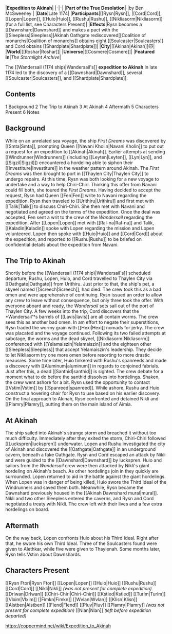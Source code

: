 |**Expedition to Akinah**|
|-|-|
|**Part of the True Desolation**|
|by  Ben McSweeney |
|**Date**|Late 1174|
|**Participants**|[[Rysn\|Rysn]], [[Cord\|Cord]], [[Lopen\|Lopen]], [[Huio\|Huio]], [[Rushu\|Rushu]], [[Nikliasorm\|Nikliasorm]] (for a full list, see Characters Present)|
|**Effects**|Rysn becomes a [[Dawnshard\|Dawnshard]] and makes a pact with the [[Sleepless\|Sleepless]]Akinah Oathgate rediscovered[[Coalition of monarchs\|Coalition of monarchs]] obtains eight [[Soulcaster\|Soulcasters]] and Cord obtains [[Shardplate\|Shardplate]]|
|**City**|[[Akinah\|Akinah]]🐱︎|
|**World**|[[Roshar\|Roshar]]|
|**Universe**|[[Cosmere\|Cosmere]]|
|**Featured In**|*The Stormlight Archive*|

The [[Wandersail (1174 ship)\|Wandersail's]] **expedition to Akinah** in late 1174 led to the discovery of a [[Dawnshard\|Dawnshard]], several [[Soulcaster\|Soulcasters]], and [[Shardplate\|Shardplate]].

## Contents

1 Background
2 The Trip to Akinah
3 At Akinah
4 Aftermath
5 Characters Present
6 Notes


## Background
While on an unrelated sea voyage, the ship *First Dreams* was discovered by [[Smta\|Smta]], prompting Queen [[Navani Kholin\|Navani Kholin]] to put out a request for an expedition to [[Akinah\|Akinah]]. Earlier attempts at sending [[Windrunner\|Windrunners]] (including [[Leyten\|Leyten]], [[Lyn\|Lyn]], and [[Sigzil\|Sigzil]]) encountered a hordeling able to siphon their [[Investiture\|Investiture]] in the weather pattern around Akinah. The *First Dreams* was then brought to port in [[Thaylen City\|Thaylen City]] to undergo repairs. At this time, Rysn was both looking for a new voyage to undertake and a way to help Chiri-Chiri. Thinking this offer from Navani could fill both, she toured the *First Dreams*.
Having decided to accept the request, Rysn had Queen [[Fen\|Fen]] write to Navani regarding the expedition. Rysn then traveled to [[Urithiru\|Urithiru]] and first met with [[Talik\|Talik]] to discuss Chiri-Chiri. She then met with Navani and negotiated and agreed on the terms of the expedition. Once the deal was accepted, Fen sent a writ to the crew of the *Wandersail* regarding the expedition.
After [[Lopen\|Lopen]] met with [[Ral-na\|Ral-na]] and Talik, [[Kaladin\|Kaladin]] spoke with Lopen regarding the mission and Lopen volunteered. Lopen then spoke with [[Huio\|Huio]] and [[Cord\|Cord]] about the expedition, and reported to [[Rushu\|Rushu]] to be briefed on confidential details about the expedition from Navani.

## The Trip to Akinah
Shortly before the [[Wandersail (1174 ship)\|Wandersail's]] scheduled departure, Rushu, Lopen, Huio, and Cord travelled to Thaylen City via [[Oathgate\|Oathgate]] from Urithiru. Just prior to that, the ship's pet, a skyeel named [[Screech\|Screech]], had died. The crew took this as a bad omen and were apprehensive of continuing. Rysn issued an order to allow any crew to leave without consequence, but only three took the offer.
With everyone aboard and ready, the *Wandersail* sets sail out of the port of Thaylen City.
A few weeks into the trip, Cord discovers that the *Wandersail'*s barrels of [[Lavis\|lavis]] are all contain worms. The crew sees this as another bad omen. In am effort to negate their superstitions, Rysn traded the wormy grain with [[Hexi\|Hexi]] nomads for jerky. The crew was placated and the voyage continued.
Following its two failed attempts at sabotage, the worms and the dead skyeel, [[Nikliasorm\|Nikliasorm]] conferenced with [[Yelamaiszin\|Yelamaiszin]] and the eighteen other [[Sleepless\|Sleepless]] that accept Yelamaiszin's leadership. They decide to let Nikliasorm try one more omen before resorting to more drastic meausres.
Some time later, Huio tinkered with Rushu's spanreeds and made a discovery with [[Aluminum\|aluminum]] in regards to conjoined fabrials. Just after this, a dead [[Santhid\|santhid]] is sighted. The crew debate for a moment what to do before the santhid dissolves into hordelings.
Shaken, the crew went ashore for a bit. Rysn used the opportunity to contact [[Vstim\|Vstim]] by [[Spanreed\|spanreed]]. While ashore, Rushu and Huio construct a hovering chair for Rysn to use based on his earlier discovery.
On the final approach to Akinah, Rysn confronted and detained Nikli and [[Plamry\|Plamry]], putting them on the main island of Aimia.

## At Akinah
The ship sailed into Akinah's strange storm and breached it without too much difficulty. Immediately after they exited the storm, Chiri-Chiri followed [[Luckspren\|luckspren]] underwater. Lopen and Rushu investigated the city of Akinah and discovered the [[Oathgate\|Oathgate]] in an underground cavern, beneath a fake Oathgate. Rysn and Cord escaped an attack by Nikli and were guided to the [[Dawnshard\|Dawnshard]] by luckspren. Huio and sailors from the *Wandersail* crew were then attacked by Nikli's giant hordeling on Akinah's beach. As other hordelings join in they quickly are surrounded. Lopen returned to aid in the battle against the giant hordelings. When Lopen was in danger of being killed, Huio swore the Third Ideal of the Windrunners and saved them both. Meanwhile, Rysn became the Dawnshard previously housed in the [[Akinah Dawnshard mural\|mural]]. Nikli and two other Sleepless entered the caverns, and Rysn and Cord negotiated a treaty with Nikli. The crew left with their lives and a few extra hordelings on board.

## Aftermath
On the way back, Lopen confronts Huio about his Third Ideal. Right after that, he swore his own Third Ideal. Three of the Soulcasters found were given to Alethkar, while five were given to Thaylenah. Some months later, Rysn tells Vstim about Dawnshards.

## Characters Present

[[Rysn Ftori\|Rysn Ftori]]
[[Lopen\|Lopen]]
[[Huio\|Huio]]
[[Rushu\|Rushu]]
[[Cord\|Cord]]
[[Nikli\|Nikli]] *(was not present for complete expedition)*
[[Drlwan\|Drlwan]]
[[Chiri-Chiri\|Chiri-Chiri]]
[[Kstled\|Kstled]]
[[Turlm\|Turlm]]
[[Vlxim\|Vlxim]]
[[Fimkn\|Fimkn]]
[[Wvlan\|Wvlan]]
[[Klisn\|Klisn]]
[[Alstben\|Alstben]]
[[Flend\|Flend]]
[[Pluv\|Pluv]]
[[Plamry\|Plamry]] *(was not present for complete expedition)*
[[Nlan\|Nlan]] *(left before expedition departed)*



https://coppermind.net/wiki/Expedition_to_Akinah